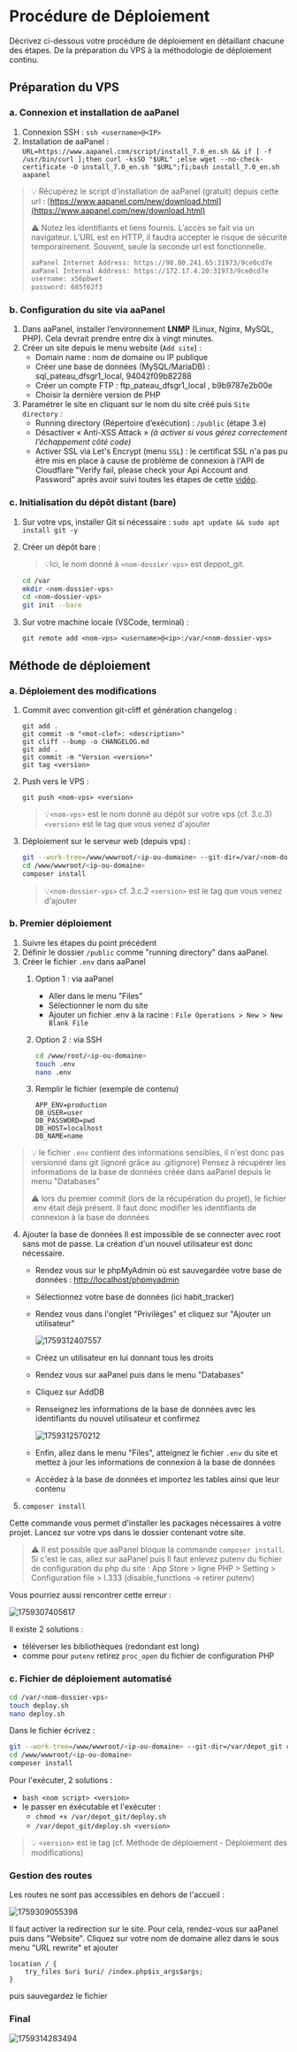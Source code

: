 # Procédure de Déploiement

Décrivez ci-dessous votre procédure de déploiement en détaillant chacune des étapes. De la préparation du VPS à la méthodologie de déploiement continu.

## Préparation du VPS

### a. Connexion et installation de aaPanel

1. Connexion SSH :
   `ssh <username>@<IP>`
2. Installation de aaPanel :
   `URL=https://www.aapanel.com/script/install_7.0_en.sh && if [ -f /usr/bin/curl ];then curl -ksSO "$URL" ;else wget --no-check-certificate -O install_7.0_en.sh "$URL";fi;bash install_7.0_en.sh aapanel`

> 💡 Récupérez le script d'installation de aaPanel (gratuit) depuis cette url : [https://www.aapanel.com/new/download.html](https://www.aapanel.com/new/download.html)
>
> ⚠️ Notez les identifiants et liens fournis. L’accès se fait via un navigateur. L’URL est en HTTP, il faudra accepter le risque de sécurité temporairement. Souvent, seule la seconde url est fonctionnelle.
>
> ```bash
> aaPanel Internet Address: https://90.80.241.65:31973/9ce0cd7e
> aaPanel Internal Address: https://172.17.4.20:31973/9ce0cd7e
> username: x56pbwet
> password: 685f62f3
> ```

### b. Configuration du site via aaPanel

1. Dans aaPanel, installer l’environnement **LNMP** (Linux, Nginx, MySQL, PHP). Cela devrait prendre entre dix à vingt minutes.
2. Créer un site depuis le menu website (`Add site`) :
   * Domain name : nom de domaine ou IP publique
   * Créer une base de données (MySQL/MariaDB) : sql_pateau_dfsgr1_local, 94042f09b82288
   * Créer un compte FTP : ftp_pateau_dfsgr1_local , b9b9787e2b00e
   * Choisir la dernière version de PHP
3. Paramétrer le site en cliquant sur le nom du site créé puis `Site directory` :
   * Running directory (Répertoire d’exécution) : `/public` (étape 3.e)
   * Désactiver « Anti-XSS Attack » *(à activer si vous gérez correctement l’échappement côté code)*
   * Activer SSL via Let's Encrypt (menu `SSL`) : le certificat SSL n'a pas pu être mis en place à cause de problème de connexion à l'API de Cloudflare "Verify fail, please check your Api Account and Password" après avoir suivi toutes les étapes de cette [vidéo](https://www.youtube.com/watch?v=aT18m7kalyc).

### c. Initialisation du dépôt distant (bare)

1. Sur votre vps, installer Git si nécessaire :
   `sudo apt update && sudo apt install git -y`
2. Créer un dépôt bare :

   > 💡Ici, le nom donné à `<nom-dossier-vps>` est deppot_git.
   >

   ```bash
   cd /var
   mkdir <nom-dossier-vps>
   cd <nom-dossier-vps>
   git init --bare
   ```
3. Sur votre machine locale (VSCode, terminal) :

   `git remote add <nom-vps> <username>@<ip>:/var/<nom-dossier-vps>`

## Méthode de déploiement

### a. Déploiement des modifications

1. Commit avec convention git-cliff et génération changelog :

   ```
   git add .
   git commit -m "<mot-clef>: <description>"
   git cliff --bump -o CHANGELOG.md
   git add .
   git commit -m "Version <version>"
   git tag <version>
   ```
2. Push vers le VPS :

   `git push <nom-vps> <version>`

   > 💡`<nom-vps>` est le nom donné au dépôt sur votre vps (cf. 3.c.3)
   > `<version>` est le tag que vous venez d'ajouter
   >
3. Déploiement sur le serveur web (depuis vps) :

   ```bash
   git --work-tree=/www/wwwroot/<ip-ou-domaine> --git-dir=/var/<nom-dossier-vps> checkout -f <version>
   cd /www/wwwroot/<ip-ou-domaine>
   composer install
   ```

   > 💡`<nom-dossier-vps>` cf. 3.c.2
   > `<version>` est le tag que vous venez d'ajouter
   >

### b. Premier déploiement

1. Suivre les étapes du point précédent
2. Définir le dossier `/public` comme "running directory" dans aaPanel.
3. Créer le fichier `.env` dans aaPanel
   1. Option 1 : via aaPanel

      - Aller dans le menu "Files"
      - Sélectionner le nom du site
      - Ajouter un fichier .env à la racine : `File Operations > New > New Blank File`
   2. Option 2 : via SSH

      ```bash
      cd /www/root/<ip-ou-domaine>
      touch .env
      nano .env
      ```
   3. Remplir le fichier (exemple de contenu)

      ```
      APP_ENV=production
      DB_USER=user
      DB_PASSWORD=pwd
      DB_HOST=localhost
      DB_NAME=name
      ```

> 💡 le fichier `.env` contient des informations sensibles, il n'est donc pas versionné dans git (ignoré grâce au .gitignore)
> Pensez à récupérer les informations de la base de données créée dans aaPanel depuis le menu "Databases"
>
> ⚠️ lors du premier commit (lors de la récupération du projet), le fichier .env était déjà présent. Il faut donc modifier les identifiants de connexion à la base de données

4. Ajouter la base de données
   Il est impossible de se connecter avec root sans mot de passe. La création d'un nouvel utilisateur est donc nécessaire.
   - Rendez vous sur le phpMyAdmin où est sauvegardée votre base de données : [http://localhost/phpmyadmin](http://localhost/phpmyadmin)
   - Sélectionnez votre base de données (ici habit_tracker)
   - Rendez vous dans l'onglet "Privilèges" et cliquez sur "Ajouter un utilisateur"

     ![1759312407557](image/DEPLOY/1759312407557.png)
   - Créez un utilisateur en lui donnant tous les droits
   - Rendez vous sur aaPanel puis dans le menu "Databases"
   - Cliquez sur AddDB
   - Renseignez les informations de la base de données avec les identifiants du nouvel utilisateur et confirmez

     ![1759312570212](image/DEPLOY/1759312570212.png)
   - Enfin, allez dans le menu "Files", atteignez le fichier `.env` du site et mettez à jour les informations de connexion à la base de données
   - Accédez à la base de données et importez les tables ainsi que leur contenu
5. `composer install`

Cette commande vous permet d'installer les packages nécessaires à votre projet. Lancez sur votre vps dans le dossier contenant votre site.

> ⚠️ Il est possible que aaPanel bloque la commande `composer install`. Si c'est le cas, allez sur aaPanel puis Il faut enlevez putenv du fichier de configuration du php du site : App Store > ligne PHP > Setting > Configuration file > l.333 (disable_functions -> retirer putenv)

Vous pourriez aussi rencontrer cette erreur :

![1759307405617](image/DEPLOY/1759307405617.png)

Il existe 2 solutions :

* téléverser les bibliothèques (redondant est long)
* comme pour `putenv` retirez `proc_open` du fichier de configuration PHP

### c. Fichier de déploiement automatisé

```bash
cd /var/<nom-dossier-vps>
touch deploy.sh
nano deploy.sh
```

Dans le fichier écrivez :

```bash
git --work-tree=/www/wwwroot/<ip-ou-domaine> --git-dir=/var/depot_git checkout -f $1
cd /www/wwwroot/<ip-ou-domaine>
composer install
```

Pour l'exécuter, 2 solutions :

* `bash <nom script> <version>`
* le passer en éxécutable et l'exécuter :
  * `chmod +x /var/depot_git/deploy.sh`
  * `/var/depot_git/deploy.sh <version>`

> 💡 `<version>` est le tag (cf. Méthode de déploiement - Déploiement des modifications)

### Gestion des routes

Les routes ne sont pas accessibles en dehors de l'accueil :

![1759309055398](image/DEPLOY/1759309055398.png)

Il faut activer la redirection sur le site. Pour cela, rendez-vous sur aaPanel puis dans "Website". Cliquez sur votre nom de domaine allez dans le sous menu "URL rewrite" et ajouter

```
location / {
    try_files $uri $uri/ /index.php$is_args$args;
}
```

puis sauvegardez le fichier

### Final

![1759314283494](image/DEPLOY/1759314283494.png)

